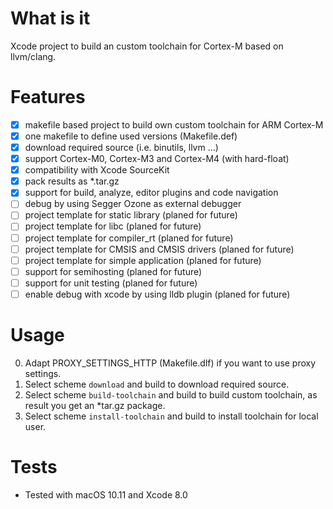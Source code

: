 # What is it
Xcode project to build an custom toolchain for Cortex-M based on llvm/clang. 

# Features
- [x] makefile based project to build own custom toolchain for ARM Cortex-M
- [x] one makefile to define used versions (Makefile.def)
- [x] download required source (i.e. binutils, llvm ...)
- [x] support Cortex-M0, Cortex-M3 and Cortex-M4 (with hard-float)
- [x] compatibility with Xcode SourceKit
- [x] pack results as *.tar.gz
- [x] support for build, analyze, editor plugins and code navigation 
- [ ] debug by using Segger Ozone as external debugger
- [ ] project template for static library (planed for future)
- [ ] project template for libc (planed for future)
- [ ] project template for compiler_rt (planed for future)
- [ ] project template for CMSIS and CMSIS drivers (planed for future)
- [ ] project template for simple application (planed for future)
- [ ] support for semihosting (planed for future)
- [ ] support for unit testing (planed for future)
- [ ] enable debug with xcode by using lldb plugin (planed for future)

# Usage
0. Adapt PROXY_SETTINGS_HTTP (Makefile.dlf) if you want to use proxy settings.
1. Select scheme `download` and build to download required source.
2. Select scheme `build-toolchain` and build to build custom toolchain, as result you get an *tar.gz package.
3. Select scheme `install-toolchain` and build to install toolchain for local user.

# Tests
- Tested with macOS 10.11 and Xcode 8.0